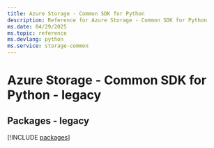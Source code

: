 ```yaml
---
title: Azure Storage - Common SDK for Python
description: Reference for Azure Storage - Common SDK for Python
ms.date: 04/29/2025
ms.topic: reference
ms.devlang: python
ms.service: storage-common
---
```

# Azure Storage - Common SDK for Python - legacy
## Packages - legacy
[!INCLUDE [packages](storage---common-index.md)]